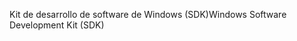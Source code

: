 <span data-ttu-id="f2387-101">Kit de desarrollo de software de Windows (SDK)</span><span class="sxs-lookup"><span data-stu-id="f2387-101">Windows Software Development Kit (SDK)</span></span>